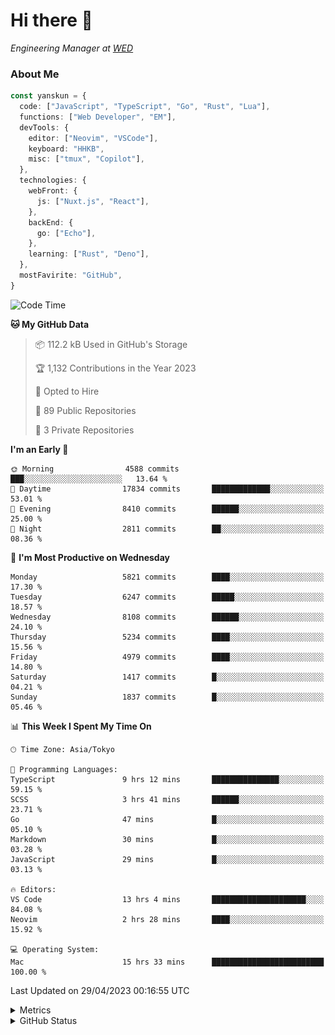 # Hi there&nbsp;:wave:

<!-- ![Alt text](https://spotify-recently-played-readme.vercel.app/api?user=31kynbuubkiu3r4qh4hjuaglhfay) -->

_Engineering Manager at [WED](https://github.com/wedinc)_

### About Me

```ts
const yanskun = {
  code: ["JavaScript", "TypeScript", "Go", "Rust", "Lua"],
  functions: ["Web Developer", "EM"],
  devTools: {
    editor: ["Neovim", "VSCode"],
    keyboard: "HHKB",
    misc: ["tmux", "Copilot"],
  },
  technologies: {
    webFront: {
      js: ["Nuxt.js", "React"],
    },
    backEnd: {
      go: ["Echo"],
    },
    learning: ["Rust", "Deno"],
  },
  mostFavirite: "GitHub",
}
```

<!--START_SECTION:waka-->
![Code Time](http://img.shields.io/badge/Code%20Time-283%20hrs%2046%20mins-blue)

**🐱 My GitHub Data** 

> 📦 112.2 kB Used in GitHub's Storage 
 > 
> 🏆 1,132 Contributions in the Year 2023
 > 
> 💼 Opted to Hire
 > 
> 📜 89 Public Repositories 
 > 
> 🔑 3 Private Repositories 
 > 
**I'm an Early 🐤** 

```text
🌞 Morning                4588 commits        ███░░░░░░░░░░░░░░░░░░░░░░   13.64 % 
🌆 Daytime                17834 commits       █████████████░░░░░░░░░░░░   53.01 % 
🌃 Evening                8410 commits        ██████░░░░░░░░░░░░░░░░░░░   25.00 % 
🌙 Night                  2811 commits        ██░░░░░░░░░░░░░░░░░░░░░░░   08.36 % 
```
📅 **I'm Most Productive on Wednesday** 

```text
Monday                   5821 commits        ████░░░░░░░░░░░░░░░░░░░░░   17.30 % 
Tuesday                  6247 commits        █████░░░░░░░░░░░░░░░░░░░░   18.57 % 
Wednesday                8108 commits        ██████░░░░░░░░░░░░░░░░░░░   24.10 % 
Thursday                 5234 commits        ████░░░░░░░░░░░░░░░░░░░░░   15.56 % 
Friday                   4979 commits        ████░░░░░░░░░░░░░░░░░░░░░   14.80 % 
Saturday                 1417 commits        █░░░░░░░░░░░░░░░░░░░░░░░░   04.21 % 
Sunday                   1837 commits        █░░░░░░░░░░░░░░░░░░░░░░░░   05.46 % 
```


📊 **This Week I Spent My Time On** 

```text
🕑︎ Time Zone: Asia/Tokyo

💬 Programming Languages: 
TypeScript               9 hrs 12 mins       ███████████████░░░░░░░░░░   59.15 % 
SCSS                     3 hrs 41 mins       ██████░░░░░░░░░░░░░░░░░░░   23.71 % 
Go                       47 mins             █░░░░░░░░░░░░░░░░░░░░░░░░   05.10 % 
Markdown                 30 mins             █░░░░░░░░░░░░░░░░░░░░░░░░   03.28 % 
JavaScript               29 mins             █░░░░░░░░░░░░░░░░░░░░░░░░   03.13 % 

🔥 Editors: 
VS Code                  13 hrs 4 mins       █████████████████████░░░░   84.08 % 
Neovim                   2 hrs 28 mins       ████░░░░░░░░░░░░░░░░░░░░░   15.92 % 

💻 Operating System: 
Mac                      15 hrs 33 mins      █████████████████████████   100.00 % 
```


 Last Updated on 29/04/2023 00:16:55 UTC
<!--END_SECTION:waka-->

<details>
  <summary>Metrics</summary>
  <img src="https://github.com/yanskun/yanskun/blob/main/github-metrics.svg" alt="Metrics">
</details>

<details>
  <summary>GitHub Status</summary>
  <picture>
    <source media="(prefers-color-scheme: dark)" srcset="https://raw.githubusercontent.com/yanskun/yanskun/master/profile-summary-card-output/nord_dark/0-profile-details.svg">
   <img src="https://raw.githubusercontent.com/yanskun/yanskun/master/profile-summary-card-output/default/0-profile-details.svg">
  </picture>
  <br>
  <picture>
    <source media="(prefers-color-scheme: dark)" srcset="https://raw.githubusercontent.com/yanskun/yanskun/master/profile-summary-card-output/nord_dark/1-repos-per-language.svg">
   <img src="https://raw.githubusercontent.com/yanskun/yanskun/master/profile-summary-card-output/default/1-repos-per-language.svg">
  </picture>
  <picture>
    <source media="(prefers-color-scheme: dark)" srcset="https://raw.githubusercontent.com/yanskun/yanskun/master/profile-summary-card-output/nord_dark/2-most-commit-language.svg">
   <img src="https://raw.githubusercontent.com/yanskun/yanskun/master/profile-summary-card-output/default/2-most-commit-language.svg">
  </picture>
  <br>
  <picture>
    <source media="(prefers-color-scheme: dark)" srcset="https://raw.githubusercontent.com/yanskun/yanskun/master/profile-summary-card-output/nord_dark/3-stats.svg">
   <img src="https://raw.githubusercontent.com/yanskun/yanskun/master/profile-summary-card-output/default/3-stats.svg">
  </picture>
  <picture>
    <source media="(prefers-color-scheme: dark)" srcset="https://raw.githubusercontent.com/yanskun/yanskun/master/profile-summary-card-output/nord_dark/4-productive-time.svg">
   <img src="https://raw.githubusercontent.com/yanskun/yanskun/master/profile-summary-card-output/default/4-productive-time.svg">
  </picture>
</details>
